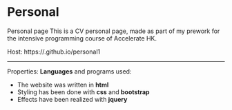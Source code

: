 # Personal

Personal page
This is a CV personal page, made as part of my prework for the intensive programming course of Accelerate HK.

Host: https://.github.io/personal1

------- 

Properties: **Languages** and programs used:
+ The website was written in __html__ 
+ Styling has been done with __css__ and __bootstrap__
+ Effects have been realized with __jquery__
